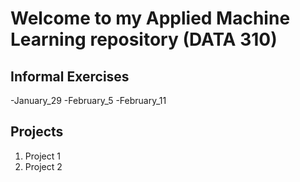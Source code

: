 # Welcome to my Applied Machine Learning repository (DATA 310)

## Informal Exercises 

-January_29
-February_5
-February_11

## Projects

1. Project 1
2. Project 2
